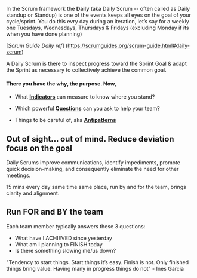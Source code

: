 In the Scrum framework the **Daily** (aka Daily Scrum -- often called as Daily standup or Standup) is one of the events keeps all eyes on the goal of your cycle/sprint. You do this evry day during an iteration, let’s say for a weekly one Tuesdays, Wednesdays, Thursdays & Fridays (excluding Monday if its when you have done planning)

[*Scrum Guide Daily ref*] (https://scrumguides.org/scrum-guide.html#daily-scrum)

A Daily Scrum is there to inspect progress toward the Sprint Goal & adapt the Sprint as necessary to collectively achieve the common goal.

#### There you have the why, the purpose. Now,

* What [**Indicators**](https://github.com/GarciaInes/Scrum-Mastering/blob/97fc31bc24dc116a8c828bb3224dddb3006efb02/Daily/Indicators.md) can measure to know where you stand?

* Which powerful [**Questions**](https://github.com/GarciaInes/Scrum-Mastering/blob/60640c209cb0dadab06e834331e72b57e04c9338/Daily/Questions.md) can you ask to help your team?

* Things to be careful of, aka [**Antipatterns**](https://github.com/GarciaInes/Scrum-Mastering/blob/8244d30191f7262a0933d60a65da2515290086cd/Daily/Antipatterns.md)


## Out of sight... out of mind. Reduce deviation focus on the goal

Daily Scrums improve communications, identify impediments, promote quick decision-making, and consequently eliminate the need for other meetings.

15 mins every day same time same place, run by and for the team, brings clarity and alignment.

## Run FOR and BY the team
Each team member typically answers these 3 questions:
* What have I ACHIEVED since yesterday
* What am I planning to FINISH today
* Is there something slowing me/us down?

"Tendency to start things.
Start things it’s easy.
Finish is not.
Only finished things bring value.
Having many in progress things do not" - Ines Garcia
